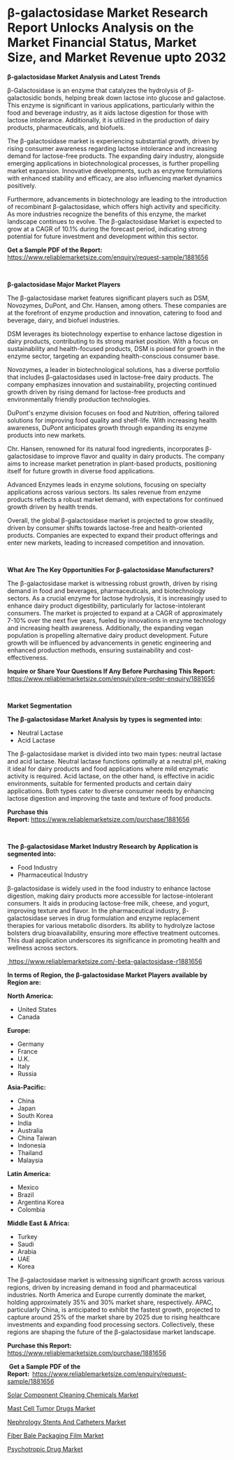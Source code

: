<p><h1>β-galactosidase Market Research Report Unlocks Analysis on the Market Financial Status, Market Size, and Market Revenue upto 2032</h1></p><p><strong>β-galactosidase Market Analysis and Latest Trends</strong></p>
<p><p>β-Galactosidase is an enzyme that catalyzes the hydrolysis of β-galactosidic bonds, helping break down lactose into glucose and galactose. This enzyme is significant in various applications, particularly within the food and beverage industry, as it aids lactose digestion for those with lactose intolerance. Additionally, it is utilized in the production of dairy products, pharmaceuticals, and biofuels.</p><p>The β-galactosidase market is experiencing substantial growth, driven by rising consumer awareness regarding lactose intolerance and increasing demand for lactose-free products. The expanding dairy industry, alongside emerging applications in biotechnological processes, is further propelling market expansion. Innovative developments, such as enzyme formulations with enhanced stability and efficacy, are also influencing market dynamics positively.</p><p>Furthermore, advancements in biotechnology are leading to the introduction of recombinant β-galactosidase, which offers high activity and specificity. As more industries recognize the benefits of this enzyme, the market landscape continues to evolve. The β-galactosidase Market is expected to grow at a CAGR of 10.1% during the forecast period, indicating strong potential for future investment and development within this sector.</p></p>
<p><strong>Get a Sample PDF of the Report:&nbsp;</strong> <a href="https://www.reliablemarketsize.com/enquiry/request-sample/1881656?utm_campaign=1943&utm_medium=2&utm_source=Github&utm_content=ia&utm_term=28032025&utm_id=b-galactosidase">https://www.reliablemarketsize.com/enquiry/request-sample/1881656</a></p>
<p>&nbsp;</p>
<p><strong>β-galactosidase Major Market Players</strong></p>
<p><p>The β-galactosidase market features significant players such as DSM, Novozymes, DuPont, and Chr. Hansen, among others. These companies are at the forefront of enzyme production and innovation, catering to food and beverage, dairy, and biofuel industries.</p><p>DSM leverages its biotechnology expertise to enhance lactose digestion in dairy products, contributing to its strong market position. With a focus on sustainability and health-focused products, DSM is poised for growth in the enzyme sector, targeting an expanding health-conscious consumer base.</p><p>Novozymes, a leader in biotechnological solutions, has a diverse portfolio that includes β-galactosidases used in lactose-free dairy products. The company emphasizes innovation and sustainability, projecting continued growth driven by rising demand for lactose-free products and environmentally friendly production technologies.</p><p>DuPont's enzyme division focuses on food and Nutrition, offering tailored solutions for improving food quality and shelf-life. With increasing health awareness, DuPont anticipates growth through expanding its enzyme products into new markets.</p><p>Chr. Hansen, renowned for its natural food ingredients, incorporates β-galactosidase to improve flavor and quality in dairy products. The company aims to increase market penetration in plant-based products, positioning itself for future growth in diverse food applications.</p><p>Advanced Enzymes leads in enzyme solutions, focusing on specialty applications across various sectors. Its sales revenue from enzyme products reflects a robust market demand, with expectations for continued growth driven by health trends.</p><p>Overall, the global β-galactosidase market is projected to grow steadily, driven by consumer shifts towards lactose-free and health-oriented products. Companies are expected to expand their product offerings and enter new markets, leading to increased competition and innovation.</p></p>
<p>&nbsp;</p>
<p><strong>What Are The Key Opportunities For β-galactosidase Manufacturers?</strong></p>
<p><p>The β-galactosidase market is witnessing robust growth, driven by rising demand in food and beverages, pharmaceuticals, and biotechnology sectors. As a crucial enzyme for lactose hydrolysis, it is increasingly used to enhance dairy product digestibility, particularly for lactose-intolerant consumers. The market is projected to expand at a CAGR of approximately 7-10% over the next five years, fueled by innovations in enzyme technology and increasing health awareness. Additionally, the expanding vegan population is propelling alternative dairy product development. Future growth will be influenced by advancements in genetic engineering and enhanced production methods, ensuring sustainability and cost-effectiveness.</p></p>
<p><strong>Inquire or Share Your Questions If Any Before Purchasing This Report:</strong> <a href="https://www.reliablemarketsize.com/enquiry/pre-order-enquiry/1881656?utm_campaign=1943&utm_medium=2&utm_source=Github&utm_content=ia&utm_term=28032025&utm_id=b-galactosidase">https://www.reliablemarketsize.com/enquiry/pre-order-enquiry/1881656</a></p>
<p>&nbsp;</p>
<p><strong>Market Segmentation</strong></p>
<p><strong>The β-galactosidase Market Analysis by types is segmented into:</strong></p>
<p><ul><li>Neutral Lactase</li><li>Acid Lactase</li></ul></p>
<p><p>The β-galactosidase market is divided into two main types: neutral lactase and acid lactase. Neutral lactase functions optimally at a neutral pH, making it ideal for dairy products and food applications where mild enzymatic activity is required. Acid lactase, on the other hand, is effective in acidic environments, suitable for fermented products and certain dairy applications. Both types cater to diverse consumer needs by enhancing lactose digestion and improving the taste and texture of food products.</p></p>
<p><strong>Purchase this Report:&nbsp;</strong><a href="https://www.reliablemarketsize.com/purchase/1881656?utm_campaign=1943&utm_medium=2&utm_source=Github&utm_content=ia&utm_term=28032025&utm_id=b-galactosidase">https://www.reliablemarketsize.com/purchase/1881656</a></p>
<p>&nbsp;</p>
<p><strong>The β-galactosidase Market Industry Research by Application is segmented into:</strong></p>
<p><ul><li>Food Industry</li><li>Pharmaceutical Industry</li></ul></p>
<p><p>β-galactosidase is widely used in the food industry to enhance lactose digestion, making dairy products more accessible for lactose-intolerant consumers. It aids in producing lactose-free milk, cheese, and yogurt, improving texture and flavor. In the pharmaceutical industry, β-galactosidase serves in drug formulation and enzyme replacement therapies for various metabolic disorders. Its ability to hydrolyze lactose bolsters drug bioavailability, ensuring more effective treatment outcomes. This dual application underscores its significance in promoting health and wellness across sectors.</p></p>
<p><a href="https://www.reliablemarketsize.com/-beta-galactosidase-r1881656?utm_campaign=1943&utm_medium=2&utm_source=Github&utm_content=ia&utm_term=28032025&utm_id=b-galactosidase">&nbsp;https://www.reliablemarketsize.com/-beta-galactosidase-r1881656</a></p>
<p><strong>In terms of Region, the β-galactosidase Market Players available by Region are:</strong></p>
<p>
    <p> <strong> North America: </strong>
        <ul>
            <li>United States</li>
            <li>Canada</li>
        </ul>
        </p> 
    <p> <strong> Europe: </strong>
        <ul>
            <li>Germany</li>
            <li>France</li>
            <li>U.K.</li>
            <li>Italy</li>
            <li>Russia</li>
        </ul>
        </p> 
    <p> <strong> Asia-Pacific: </strong>
        <ul>
            <li>China</li>
            <li>Japan</li>
            <li>South Korea</li>
            <li>India</li>
            <li>Australia</li>
            <li>China Taiwan</li>
            <li>Indonesia</li>
            <li>Thailand</li>
            <li>Malaysia</li>
        </ul>
        </p> 
    <p> <strong> Latin America: </strong>
        <ul>
            <li>Mexico</li>
            <li>Brazil</li>
            <li>Argentina Korea</li>
            <li>Colombia</li>
        </ul>
        </p> 
    <p> <strong> Middle East & Africa: </strong>
        <ul>
            <li>Turkey</li>
            <li>Saudi</li>
            <li>Arabia</li>
            <li>UAE</li>
            <li>Korea</li>
        </ul>
    </p>
    </p>
<p><p>The β-galactosidase market is witnessing significant growth across various regions, driven by increasing demand in food and pharmaceutical industries. North America and Europe currently dominate the market, holding approximately 35% and 30% market share, respectively. APAC, particularly China, is anticipated to exhibit the fastest growth, projected to capture around 25% of the market share by 2025 due to rising healthcare investments and expanding food processing sectors. Collectively, these regions are shaping the future of the β-galactosidase market landscape.</p></p>
<p><strong>Purchase this Report: </strong><a href="https://www.reliablemarketsize.com/purchase/1881656?utm_campaign=1943&utm_medium=2&utm_source=Github&utm_content=ia&utm_term=28032025&utm_id=b-galactosidase">https://www.reliablemarketsize.com/purchase/1881656</a></p>
<p>&nbsp;<strong>Get a Sample PDF of the Report:&nbsp;&nbsp;</strong><a href="https://www.reliablemarketsize.com/enquiry/request-sample/1881656?utm_campaign=1943&utm_medium=2&utm_source=Github&utm_content=ia&utm_term=28032025&utm_id=b-galactosidase">https://www.reliablemarketsize.com/enquiry/request-sample/1881656</a></p>
<p><strong></strong></p>
<p><p><a href="https://github.com/bawksmaedamu/Market-Research-Report-List-1/blob/main/solar-component-cleaning-chemicals-market.md?utm_campaign=1943&utm_medium=2&utm_source=Github&utm_content=ia&utm_term=28032025&utm_id=b-galactosidase">Solar Component Cleaning Chemicals Market</a></p><p><a href="https://github.com/marfosamiko7/Market-Research-Report-List-1/blob/main/mast-cell-tumor-drugs-market.md?utm_campaign=1943&utm_medium=2&utm_source=Github&utm_content=ia&utm_term=28032025&utm_id=b-galactosidase">Mast Cell Tumor Drugs Market</a></p><p><a href="https://github.com/gierlravasty/Market-Research-Report-List-1/blob/main/nephrology-stents-and-catheters-market.md?utm_campaign=1943&utm_medium=2&utm_source=Github&utm_content=ia&utm_term=28032025&utm_id=b-galactosidase">Nephrology Stents And Catheters Market</a></p><p><a href="https://github.com/shongranch73/Market-Research-Report-List-1/blob/main/fiber-bale-packaging-film-market.md?utm_campaign=1943&utm_medium=2&utm_source=Github&utm_content=ia&utm_term=28032025&utm_id=b-galactosidase">Fiber Bale Packaging Film Market</a></p><p><a href="https://github.com/amourdeeks8j/Market-Research-Report-List-1/blob/main/psychotropic-drug-market.md?utm_campaign=1943&utm_medium=2&utm_source=Github&utm_content=ia&utm_term=28032025&utm_id=b-galactosidase">Psychotropic Drug Market</a></p></p>